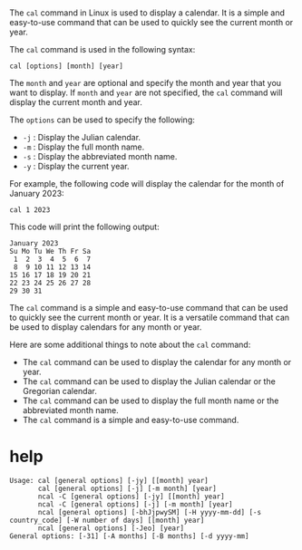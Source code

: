 # 

The `cal` command in Linux is used to display a calendar. It is a simple and easy-to-use command that can be used to quickly see the current month or year.

The `cal` command is used in the following syntax:

```
cal [options] [month] [year]
```

The `month` and `year` are optional and specify the month and year that you want to display. If `month` and `year` are not specified, the `cal` command will display the current month and year.

The `options` can be used to specify the following:

* `-j` : Display the Julian calendar.
* `-m` : Display the full month name.
* `-s` : Display the abbreviated month name.
* `-y` : Display the current year.

For example, the following code will display the calendar for the month of January 2023:

```
cal 1 2023
```

This code will print the following output:

```
January 2023
Su Mo Tu We Th Fr Sa
 1  2  3  4  5  6  7
 8  9 10 11 12 13 14
15 16 17 18 19 20 21
22 23 24 25 26 27 28
29 30 31
```

The `cal` command is a simple and easy-to-use command that can be used to quickly see the current month or year. It is a versatile command that can be used to display calendars for any month or year.

Here are some additional things to note about the `cal` command:

* The `cal` command can be used to display the calendar for any month or year.
* The `cal` command can be used to display the Julian calendar or the Gregorian calendar.
* The `cal` command can be used to display the full month name or the abbreviated month name.
* The `cal` command is a simple and easy-to-use command.

# help

```
Usage: cal [general options] [-jy] [[month] year]
       cal [general options] [-j] [-m month] [year]
       ncal -C [general options] [-jy] [[month] year]
       ncal -C [general options] [-j] [-m month] [year]
       ncal [general options] [-bhJjpwySM] [-H yyyy-mm-dd] [-s country_code] [-W number of days] [[month] year]
       ncal [general options] [-Jeo] [year]
General options: [-31] [-A months] [-B months] [-d yyyy-mm]
```
